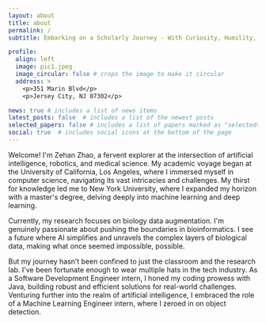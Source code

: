 ```yaml
---
layout: about
title: about
permalink: /
subtitle: Embarking on a Scholarly Journey - With Curiosity, Humility, and Determination.

profile:
  align: left
  image: pic1.jpeg
  image_circular: false # crops the image to make it circular
  address: >
    <p>351 Marin Blvd</p>
    <p>Jersey City, NJ 07302</p>

news: true # includes a list of news items
latest_posts: false  # includes a list of the newest posts
selected_papers: false # includes a list of papers marked as "selected={true}"
social: true  # includes social icons at the bottom of the page
---
```


Welcome! I'm Zehan Zhao, a fervent explorer at the intersection of artificial intelligence, robotics, and medical science. My academic voyage began at the University of California, Los Angeles, where I immersed myself in computer science, navigating its vast intricacies and challenges. My thirst for knowledge led me to New York University, where I expanded my horizon with a master's degree, delving deeply into machine learning and deep learning.

Currently, my research focuses on biology data augmentation. I'm genuinely passionate about pushing the boundaries in bioinformatics. I see a future where AI simplifies and unravels the complex layers of biological data, making what once seemed impossible, possible.

But my journey hasn’t been confined to just the classroom and the research lab. I've been fortunate enough to wear multiple hats in the tech industry. As a Software Development Engineer intern, I honed my coding prowess with Java, building robust and efficient solutions for real-world challenges. Venturing further into the realm of artificial intelligence, I embraced the role of a Machine Learning Engineer intern, where I zeroed in on object detection.
